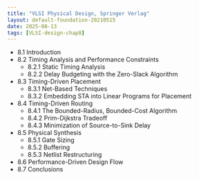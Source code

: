 ```yaml
---
title: "VLSI Physical Design, Springer Verlag"
layout: default-foundation-20210515
date: 2025-08-13
tags: [VLSI-design-chap8]
---
```


- 8.1 Introduction  
- 8.2 Timing Analysis and Performance Constraints  
  - 8.2.1 Static Timing Analysis  
  - 8.2.2 Delay Budgeting with the Zero-Slack Algorithm  
- 8.3 Timing-Driven Placement  
  - 8.3.1 Net-Based Techniques  
  - 8.3.2 Embedding STA into Linear Programs for Placement  
- 8.4 Timing-Driven Routing  
  - 8.4.1 The Bounded-Radius, Bounded-Cost Algorithm  
  - 8.4.2 Prim-Dijkstra Tradeoff  
  - 8.4.3 Minimization of Source-to-Sink Delay  
- 8.5 Physical Synthesis  
  - 8.5.1 Gate Sizing  
  - 8.5.2 Buffering  
  - 8.5.3 Netlist Restructuring  
- 8.6 Performance-Driven Design Flow  
- 8.7 Conclusions
